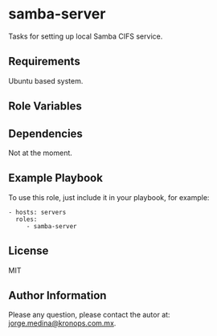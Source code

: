 samba-server
===========

Tasks for setting up local Samba CIFS service.

Requirements
------------

Ubuntu based system.

Role Variables
--------------

Dependencies
------------

Not at the moment.

Example Playbook
----------------

To use this role, just include it in your playbook, for example:

    - hosts: servers
      roles:
         - samba-server

License
-------

MIT

Author Information
------------------

Please any question, please contact the autor at: jorge.medina@kronops.com.mx.
